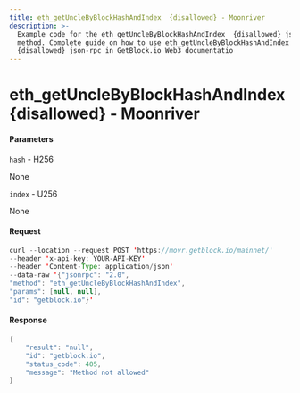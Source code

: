 ```yaml
---
title: eth_getUncleByBlockHashAndIndex  {disallowed} - Moonriver
description: >-
  Example code for the eth_getUncleByBlockHashAndIndex  {disallowed} json-rpc
  method. Сomplete guide on how to use eth_getUncleByBlockHashAndIndex 
  {disallowed} json-rpc in GetBlock.io Web3 documentatio
---
```


# eth\_getUncleByBlockHashAndIndex  {disallowed} - Moonriver

#### Parameters

`hash` - H256

None

`index` - U256

None

#### Request

```java
curl --location --request POST 'https://movr.getblock.io/mainnet/' 
--header 'x-api-key: YOUR-API-KEY' 
--header 'Content-Type: application/json' 
--data-raw '{"jsonrpc": "2.0",
"method": "eth_getUncleByBlockHashAndIndex",
"params": [null, null],
"id": "getblock.io"}'
```

#### Response

```java
{
    "result": "null",
    "id": "getblock.io",
    "status_code": 405,
    "message": "Method not allowed"
}
```
